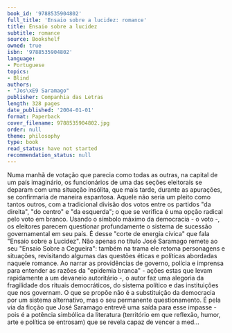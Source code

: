 ```yaml
---
book_id: '9788535904802'
full_title: 'Ensaio sobre a lucidez: romance'
title: Ensaio sobre a lucidez
subtitle: romance
source: Bookshelf
owned: true
isbn: '9788535904802'
language:
- Portuguese
topics:
- Blind
authors:
- "Jos\xE9 Saramago"
publisher: Companhia das Letras
length: 328 pages
date_published: '2004-01-01'
format: Paperback
cover_filename: 9788535904802.jpg
order: null
theme: philosophy
type: book
read_status: have not started
recommendation_status: null
---
```

Numa manhã de votação que parecia como todas as outras, na capital de um país imaginário, os funcionários de uma das seções eleitorais se deparam com uma situação insólita, que mais tarde, durante as apurações, se confirmaria de maneira espantosa. Aquele não seria um pleito como tantos outros, com a tradicional divisão dos votos entre os partidos "da direita", "do centro" e "da esquerda"; o que se verifica é uma opção radical pelo voto em branco. Usando o símbolo máximo da democracia - o voto -, os eleitores parecem questionar profundamente o sistema de sucessão governamental em seu país.
É desse "corte de energia cívica" que fala "Ensaio sobre a Lucidez". Não apenas no título José Saramago remete ao seu "Ensaio Sobre a Cegueira": também na trama ele retoma personagens e situações, revisitando algumas das questões éticas e políticas abordadas naquele romance.
Ao narrar as providências de governo, polícia e imprensa para entender as razões da "epidemia branca" - ações estas que levam rapidamente a um devaneio autoritário -, o autor faz uma alegoria da fragilidade dos rituais democráticos, do sistema político e das instituições que nos governam. O que se propõe não é a substituição da democracia por um sistema alternativo, mas o seu permanente questionamento. É pela via da ficção que José Saramago entrevê uma saída para esse impasse - pois é a potência simbólica da literatura (território em que reflexão, humor, arte e política se entrosam) que se revela capaz de vencer a med...
